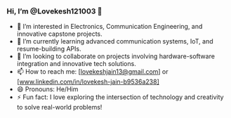### Hi, I’m @Lovekesh121003 👋

- 👀 I’m interested in Electronics, Communication Engineering, and innovative capstone projects.
- 🌱 I’m currently learning advanced communication systems, IoT, and resume-building APIs.
- 💞️ I’m looking to collaborate on projects involving hardware-software integration and innovative tech solutions.
- 📫 How to reach me: [lovekeshjain13@gmail.com] or [www.linkedin.com/in/lovekesh-jain-b9536a238]
- 😄 Pronouns: He/Him
- ⚡ Fun fact: I love exploring the intersection of technology and creativity to solve real-world problems!
<!---
Lovekesh121003/Lovekesh121003 is a ✨ special ✨ repository because its `README.md` (this file) appears on your GitHub profile.
You can click the Preview link to take a look at your changes.
--->
